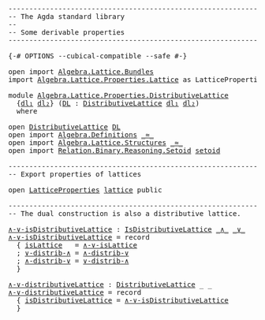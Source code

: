 <pre class="Agda"><a id="1" class="Comment">------------------------------------------------------------------------</a>
<a id="74" class="Comment">-- The Agda standard library</a>
<a id="103" class="Comment">--</a>
<a id="106" class="Comment">-- Some derivable properties</a>
<a id="135" class="Comment">------------------------------------------------------------------------</a>

<a id="209" class="Symbol">{-#</a> <a id="213" class="Keyword">OPTIONS</a> <a id="221" class="Pragma">--cubical-compatible</a> <a id="242" class="Pragma">--safe</a> <a id="249" class="Symbol">#-}</a>

<a id="254" class="Keyword">open</a> <a id="259" class="Keyword">import</a> <a id="266" href="Algebra.Lattice.Bundles.html" class="Module">Algebra.Lattice.Bundles</a>
<a id="290" class="Keyword">import</a> <a id="297" href="Algebra.Lattice.Properties.Lattice.html" class="Module">Algebra.Lattice.Properties.Lattice</a> <a id="332" class="Symbol">as</a> <a id="335" class="Module">LatticeProperties</a>

<a id="354" class="Keyword">module</a> <a id="361" href="Algebra.Lattice.Properties.DistributiveLattice.html" class="Module">Algebra.Lattice.Properties.DistributiveLattice</a>
  <a id="410" class="Symbol">{</a><a id="411" href="Algebra.Lattice.Properties.DistributiveLattice.html#411" class="Bound">dl₁</a> <a id="415" href="Algebra.Lattice.Properties.DistributiveLattice.html#415" class="Bound">dl₂</a><a id="418" class="Symbol">}</a> <a id="420" class="Symbol">(</a><a id="421" href="Algebra.Lattice.Properties.DistributiveLattice.html#421" class="Bound">DL</a> <a id="424" class="Symbol">:</a> <a id="426" href="Algebra.Lattice.Bundles.html#4993" class="Record">DistributiveLattice</a> <a id="446" href="Algebra.Lattice.Properties.DistributiveLattice.html#411" class="Bound">dl₁</a> <a id="450" href="Algebra.Lattice.Properties.DistributiveLattice.html#415" class="Bound">dl₂</a><a id="453" class="Symbol">)</a>
  <a id="457" class="Keyword">where</a>

<a id="464" class="Keyword">open</a> <a id="469" href="Algebra.Lattice.Bundles.html#4993" class="Module">DistributiveLattice</a> <a id="489" href="Algebra.Lattice.Properties.DistributiveLattice.html#421" class="Bound">DL</a>
<a id="492" class="Keyword">open</a> <a id="497" class="Keyword">import</a> <a id="504" href="Algebra.Definitions.html" class="Module">Algebra.Definitions</a> <a id="524" href="Algebra.Lattice.Bundles.html#5134" class="Field Operator">_≈_</a>
<a id="528" class="Keyword">open</a> <a id="533" class="Keyword">import</a> <a id="540" href="Algebra.Lattice.Structures.html" class="Module">Algebra.Lattice.Structures</a> <a id="567" href="Algebra.Lattice.Bundles.html#5134" class="Field Operator">_≈_</a>
<a id="571" class="Keyword">open</a> <a id="576" class="Keyword">import</a> <a id="583" href="Relation.Binary.Reasoning.Setoid.html" class="Module">Relation.Binary.Reasoning.Setoid</a> <a id="616" href="Algebra.Lattice.Bundles.html#4867" class="Function">setoid</a>

<a id="624" class="Comment">------------------------------------------------------------------------</a>
<a id="697" class="Comment">-- Export properties of lattices</a>

<a id="731" class="Keyword">open</a> <a id="736" href="Algebra.Lattice.Properties.Lattice.html" class="Module">LatticeProperties</a> <a id="754" href="Algebra.Lattice.Bundles.html#5376" class="Function">lattice</a> <a id="762" class="Keyword">public</a>

<a id="770" class="Comment">------------------------------------------------------------------------</a>
<a id="843" class="Comment">-- The dual construction is also a distributive lattice.</a>

<a id="∧-∨-isDistributiveLattice"></a><a id="901" href="Algebra.Lattice.Properties.DistributiveLattice.html#901" class="Function">∧-∨-isDistributiveLattice</a> <a id="927" class="Symbol">:</a> <a id="929" href="Algebra.Lattice.Structures.html#4745" class="Record">IsDistributiveLattice</a> <a id="951" href="Algebra.Lattice.Bundles.html#5216" class="Field Operator">_∧_</a> <a id="955" href="Algebra.Lattice.Bundles.html#5176" class="Field Operator">_∨_</a>
<a id="959" href="Algebra.Lattice.Properties.DistributiveLattice.html#901" class="Function">∧-∨-isDistributiveLattice</a> <a id="985" class="Symbol">=</a> <a id="987" class="Keyword">record</a>
  <a id="996" class="Symbol">{</a> <a id="998" href="Algebra.Lattice.Structures.html#4813" class="Field">isLattice</a>   <a id="1010" class="Symbol">=</a> <a id="1012" href="Algebra.Lattice.Properties.Lattice.html#3018" class="Function">∧-∨-isLattice</a>
  <a id="1028" class="Symbol">;</a> <a id="1030" href="Algebra.Lattice.Structures.html#4845" class="Field">∨-distrib-∧</a> <a id="1042" class="Symbol">=</a> <a id="1044" href="Algebra.Lattice.Structures.html#4883" class="Function">∧-distrib-∨</a>
  <a id="1058" class="Symbol">;</a> <a id="1060" href="Algebra.Lattice.Structures.html#4883" class="Field">∧-distrib-∨</a> <a id="1072" class="Symbol">=</a> <a id="1074" href="Algebra.Lattice.Structures.html#4845" class="Function">∨-distrib-∧</a>
  <a id="1088" class="Symbol">}</a>

<a id="∧-∨-distributiveLattice"></a><a id="1091" href="Algebra.Lattice.Properties.DistributiveLattice.html#1091" class="Function">∧-∨-distributiveLattice</a> <a id="1115" class="Symbol">:</a> <a id="1117" href="Algebra.Lattice.Bundles.html#4993" class="Record">DistributiveLattice</a> <a id="1137" class="Symbol">_</a> <a id="1139" class="Symbol">_</a>
<a id="1141" href="Algebra.Lattice.Properties.DistributiveLattice.html#1091" class="Function">∧-∨-distributiveLattice</a> <a id="1165" class="Symbol">=</a> <a id="1167" class="Keyword">record</a>
  <a id="1176" class="Symbol">{</a> <a id="1178" href="Algebra.Lattice.Bundles.html#5256" class="Field">isDistributiveLattice</a> <a id="1200" class="Symbol">=</a> <a id="1202" href="Algebra.Lattice.Properties.DistributiveLattice.html#901" class="Function">∧-∨-isDistributiveLattice</a>
  <a id="1230" class="Symbol">}</a>
</pre>